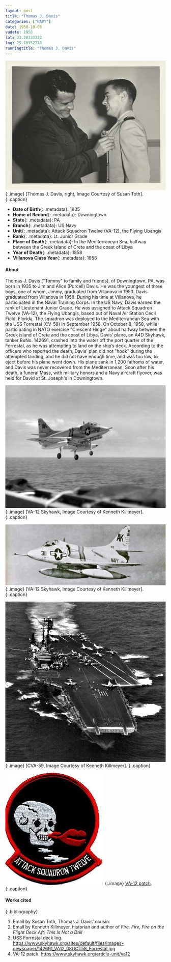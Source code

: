 ```yaml
---
layout: post
title: "Thomas J. Davis"
categories: ["NAVY"]
date: 1958-10-08
vudate: 1958
lat: 33.28333333
lng: 25.18352778
runningtitle: "Thomas J. Davis"
---
```


![Thomas J. Davis](images/Davis1.jpg)
   {:.image}
[Thomas J. Davis, right, Image Courtesy of Susan Toth].
   {:.caption}

* **Date of Birth**{: .metadata}: 1935
* **Home of Record**{: .metadata}: Downingtown
* **State**{: .metadata}: PA
* **Branch**{: .metadata}: US Navy
* **Unit**{: .metadata}: Attack Squadron Twelve (VA-12), the Flying Ubangis
* **Rank**{: .metadata}: Lt. Junior Grade
* **Place of Death**{: .metadata}: In the Mediterranean Sea, halfway between the Greek island of Crete and the coast of Libya
* **Year of Death**{: .metadata}: 1958
* **Villanova Class Year**{: .metadata}: 1958


#### About

Thomas J. Davis ("Tommy" to family and friends), of Downingtown, PA, was born in 1935 to Jim and Alice (Purcell) Davis. He was the youngest of three boys, one of whom, Jimmy, graduated from Villanova in 1953. Davis graduated from Villanova in 1958. During his time at Villanova, he participated in the Naval Training Corps. In the US Navy, Davis earned the rank of Lieutenant Junior Grade. He was assigned to Attack Squadron Twelve (VA-12), the Flying Ubangis, based out of Naval Air Station Cecil Field, Florida. The squadron was deployed to the Mediterranean Sea with the USS Forrestal (CV-59) in September 1958. On October 8, 1958, while participating in NATO exercise "Crescent Hinge" about halfway between the Greek island of Crete and the coast of Libya, Davis’ plane, an A4D Skyhawk, tanker BuNo. 142691, crashed into the water off the port quarter of the Forrestal, as he was attempting to land on the ship’s deck. According to the officers who reported the death, Davis’ plan did not "hook" during the attempted landing, and he did not have enough time, and was too low, to eject before his plane went down. His plane sank in 1,200 fathoms of water, and Davis was never recovered from the Mediterranean. Soon after his death, a funeral Mass, with military honors and a Navy aircraft flyover, was held for David at St. Joseph's in Downingtown.

![VA-12 Skyhawk](images/Davis2.jpg)
   {:.image}
[VA-12 Skyhawk, Image Courtesy of Kenneth Killmeyer].
   {:.caption}

![VA-12 Skyhawk](images/Davis3.jpg)
   {:.image}
[VA-12 Skyhawk, Image Courtesy of Kenneth Killmeyer].
   {:.caption}

![CVA-59](images/Davis4.jpg)
   {:.image}
[CVA-59, Image Courtesy of Kenneth Killmeyer].
   {:.caption}

![VA-12 patch](images/Davis5.jpg)
   {:.image}
[VA-12 patch](https://www.skyhawk.org/article-unit/va12).
   {:.caption}


#### Works cited

{:.bibliography}
1. Email by Susan Toth, Thomas J. Davis’ cousin.
2. Email by Kenneth Killmeyer, historian and author of _Fire, Fire, Fire on the Flight Deck Aft; This Is Not a Drill_
3. USS Forrestal deck log. <https://www.skyhawk.org/sites/default/files/images-newspaper/142691_VA12_08OCT58_Forrestal.jpg>
4. VA-12 patch. <https://www.skyhawk.org/article-unit/va12>
